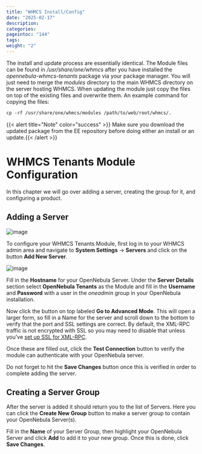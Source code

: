 ```yaml
---
title: "WHMCS Install/Config"
date: "2025-02-17"
description:
categories:
pageintoc: "144"
tags:
weight: "2"
---
```


<a id="whmcs-tenants-instcfg"></a>

<!--# WHMCS Tenants Module Install/Update -->

The install and update process are essentially identical. The Module files can be found in  */usr/share/one/whmcs* after you have installed the *opennebula-whmcs-tenants* package via your package manager. You will just need to merge the *modules* directory to the main WHMCS directory on the server hosting WHMCS. When updating the module just copy the files on top of the existing files and overwrite them. An example command for copying the files:

```default
cp -rf /usr/share/one/whmcs/modules /path/to/web/root/whmcs/.
```

{{< alert title="Note" color="success" >}}
Make sure you download the updated package from the EE repository before doing either an install or an update.{{< /alert >}} 

# WHMCS Tenants Module Configuration

In this chapter we will go over adding a server, creating the group for it, and configuring a product.

## Adding a Server

![image](/images/whmcs_tenants_system_settings.png)

To configure your WHMCS Tenants Module, first log in to your WHMCS admin area and navigate to **System Settings** -> **Servers** and click on the button **Add New Server**.

![image](/images/whmcs_tenants_add_server.png)

Fill in the **Hostname** for your OpenNebula Server. Under the **Server Details** section select **OpenNebula Tenants** as the Module and fill in the **Username** and **Password** with a user in the *oneadmin* group in your OpenNebula installation.

Now click the button on top labeled **Go to Advanced Mode**.  This will open a larger form, so fill in a Name for the server and scroll down to the bottom to verify that the port and SSL settings are correct. By default, the XML-RPC traffic is not encrypted with SSL so you may need to disable that unless you’ve [set up SSL for XML-RPC](https://support.opennebula.pro/hc/en-us/articles/5101146829585).

Once these are filled out, click the **Test Connection** button to verify the module can authenticate with your OpenNebula server.

Do not forget to hit the **Save Changes** button once this is verified in order to complete adding the server.

## Creating a Server Group

After the server is added it should return you to the list of Servers. Here you can click the **Create New Group** button to make a server group to contain your OpenNebula Server(s).

Fill in the **Name** of your Server Group, then highlight your OpenNebula Server and click **Add** to add it to your new group.  Once this is done, click **Save Changes**.
